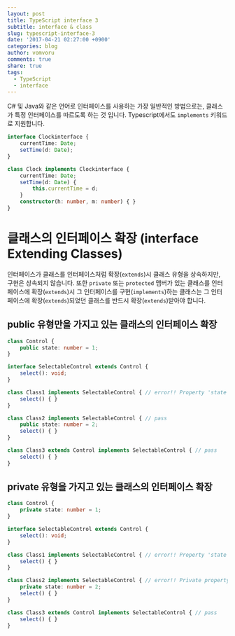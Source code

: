 ```yaml
---
layout: post
title: TypeScript interface 3
subtitle: interface & class
slug: typescript-interface-3
date: '2017-04-21 02:27:00 +0900'
categories: blog
author: vomvoru
comments: true
share: true
tags:
  - TypeScript
  - interface
---
```


C# 및 Java와 같은 언어로 인터페이스를 사용하는 가장 일반적인 방법으로는, 클래스가 특정 인터페이스를 따르도록 하는 것 입니다. Typescript에서도 `implements` 키워드로 지원합니다.

```ts
interface Clockinterface {
    currentTime: Date;
    setTime(d: Date);
}

class Clock implements Clockinterface {
    currentTime: Date;
    setTime(d: Date) {
        this.currentTime = d;
    }
    constructor(h: number, m: number) { }
}
```

# 클래스의 인터페이스 확장 (interface Extending Classes)
인터페이스가 클래스를 인터페이스처럼 확장(`extends`)시 클래스 유형을 상속하지만, 구현은 상속되지 않습니다.
또한 `private` 또는 `protected` 맴버가 있는 클래스를 인터페이스에 확장(`extends`)시 그 인터페이스를 구현(`implements`)하는 클래스는 그 인터페이스에 확장(`extends`)되었던 클래스를 반드시 확장(`extends`)받아야 합니다.

## public 유형만을 가지고 있는 클래스의 인터페이스 확장
```ts
class Control {
    public state: number = 1;
}

interface SelectableControl extends Control {
    select(): void;
}

class Class1 implements SelectableControl { // error!! Property 'state' is missing
    select() { }
}

class Class2 implements SelectableControl { // pass
    public state: number = 2;
    select() { }
}

class Class3 extends Control implements SelectableControl { // pass
    select() { }
}

```

## private 유형을 가지고 있는 클래스의 인터페이스 확장
```ts
class Control {
    private state: number = 1;
}

interface SelectableControl extends Control {
    select(): void;
}

class Class1 implements SelectableControl { // error!! Property 'state' is missing
    select() { }
}

class Class2 implements SelectableControl { // error!! Private property 'state' is missing
    private state: number = 2;
    select() { }
}

class Class3 extends Control implements SelectableControl { // pass
    select() { }
}

```
